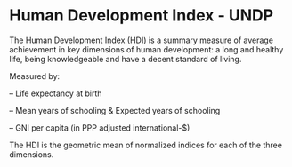 # Human Development Index - UNDP

The Human Development Index (HDI) is a summary measure of average achievement in key dimensions of human development: a long and healthy life, being knowledgeable and have a decent standard of living. 

Measured by:

– Life expectancy at birth

– Mean years of schooling & Expected years of schooling

– GNI per capita (in PPP adjusted international-$)

The HDI is the geometric mean of normalized indices for each of the three dimensions.